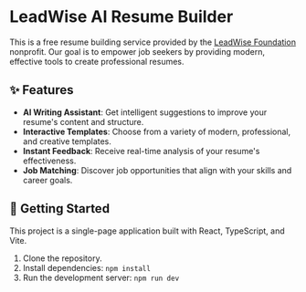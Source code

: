 # LeadWise AI Resume Builder

This is a free resume building service provided by the [LeadWise Foundation](https://letsleadwise.org) nonprofit. Our goal is to empower job seekers by providing modern, effective tools to create professional resumes.

## ✨ Features

- **AI Writing Assistant**: Get intelligent suggestions to improve your resume's content and structure.
- **Interactive Templates**: Choose from a variety of modern, professional, and creative templates.
- **Instant Feedback**: Receive real-time analysis of your resume's effectiveness.
- **Job Matching**: Discover job opportunities that align with your skills and career goals.

## 🚀 Getting Started

This project is a single-page application built with React, TypeScript, and Vite.

1.  Clone the repository.
2.  Install dependencies: `npm install`
3.  Run the development server: `npm run dev`
